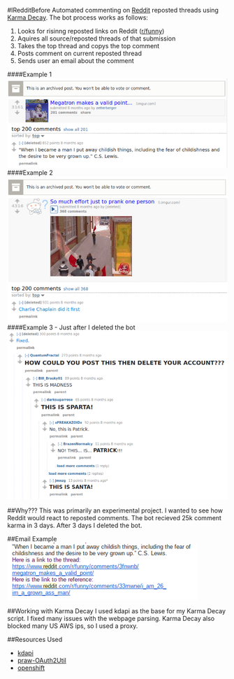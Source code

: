 #IRedditBefore
Automated commenting on <a href="https://www.reddit.com" alt="Reddit">Reddit</a> reposted threads using <a href="http://karmadecay.com/" alt="Karma Decay">Karma Decay</a>. The bot process works as follows: <br>
<ol>
<li> Looks for risinng reposted links on Reddit (<a href="https://www.reddit.com/r/funny/" alt="r/funny">r/funny</a>) </li>
<li> Aquires all source/reposted threads of that submission </li>
<li> Takes the top thread and copys the top comment </li>
<li> Posts comment on current reposted thread </li>
<li> Sends user an email about the comment </li>
</ol>
####Example 1
<img src="Example1.png" alt="Example1">
####Example 2
<img src="Example2.png" alt="Example2">
####Example 3 - Just after I deleted the bot
<img src="Example3.png" alt="Example3">

##Why???
This was primarily an experimental project. I wanted to see how Reddit would react to reposted comments. The bot recieved 25k comment karma in 3 days. After 3 days I deleted the bot. 

##Email Example
<img src="Email.png" alt="Email">

##Working with Karma Decay
I used kdapi as the base for my Karma Decay script. I fixed many issues with the webpage parsing. Karma Decay also blocked many US AWS ips, so I used a proxy.

##Resources Used
- <a href="https://github.com/ethanhjennings/karmadecay-api" alt="kdapi">kdapi</a>
- <a href="https://github.com/SmBe19/praw-OAuth2Util" alt="praw-OAuth2Util">praw-OAuth2Util</a>
- <a href="https://www.openshift.com/" alt="openshift">openshift</a>

  

